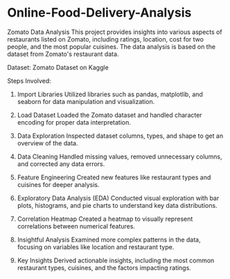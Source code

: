 # Online-Food-Delivery-Analysis
Zomato Data Analysis
This project provides insights into various aspects of restaurants listed on Zomato, including ratings, location, cost for two people, and the most popular cuisines. The data analysis is based on the dataset from Zomato's restaurant data.

Dataset: Zomato Dataset on Kaggle

Steps Involved:
1. Import Libraries
Utilized libraries such as pandas, matplotlib, and seaborn for data manipulation and visualization.

2. Load Dataset
Loaded the Zomato dataset and handled character encoding for proper data interpretation.

3. Data Exploration
Inspected dataset columns, types, and shape to get an overview of the data.

4. Data Cleaning
Handled missing values, removed unnecessary columns, and corrected any data errors.

5. Feature Engineering
Created new features like restaurant types and cuisines for deeper analysis.

6. Exploratory Data Analysis (EDA)
Conducted visual exploration with bar plots, histograms, and pie charts to understand key data distributions.

7. Correlation Heatmap
Created a heatmap to visually represent correlations between numerical features.

8. Insightful Analysis
Examined more complex patterns in the data, focusing on variables like location and restaurant type.

9. Key Insights
Derived actionable insights, including the most common restaurant types, cuisines, and the factors impacting ratings.
